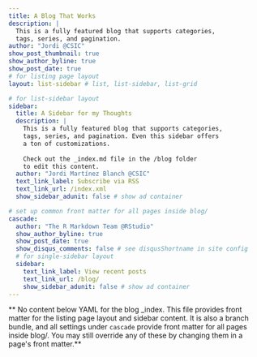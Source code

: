 ```yaml
---
title: A Blog That Works
description: |
  This is a fully featured blog that supports categories, 
  tags, series, and pagination.
author: "Jordi @CSIC"
show_post_thumbnail: true
show_author_byline: true
show_post_date: true
# for listing page layout
layout: list-sidebar # list, list-sidebar, list-grid

# for list-sidebar layout
sidebar: 
  title: A Sidebar for my Thoughts
  description: |
    This is a fully featured blog that supports categories,
    tags, series, and pagination. Even this sidebar offers 
    a ton of customizations.
    
    Check out the _index.md file in the /blog folder 
    to edit this content. 
  author: "Jordi Martínez Blanch @CSIC"
  text_link_label: Subscribe via RSS
  text_link_url: /index.xml
  show_sidebar_adunit: false # show ad container

# set up common front matter for all pages inside blog/
cascade:
  author: "The R Markdown Team @RStudio"
  show_author_byline: true
  show_post_date: true
  show_disqus_comments: false # see disqusShortname in site config
  # for single-sidebar layout
  sidebar:
    text_link_label: View recent posts
    text_link_url: /blog/
    show_sidebar_adunit: false # show ad container
---
```


** No content below YAML for the blog _index. This file provides front matter for the listing page layout and sidebar content. It is also a branch bundle, and all settings under `cascade` provide front matter for all pages inside blog/. You may still override any of these by changing them in a page's front matter.**
